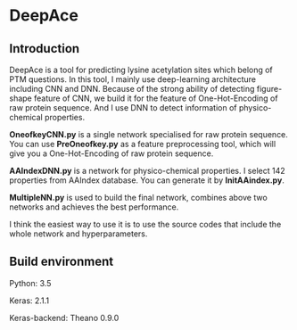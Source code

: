 # DeepAce

## Introduction

DeepAce is a tool for predicting lysine acetylation sites which belong of PTM questions. In this tool, I mainly use deep-learning architecture including CNN and DNN. Because of the strong ability of detecting figure-shape feature of CNN, we build it for the feature of One-Hot-Encoding of raw protein sequence. And I use DNN to detect information of physico-chemical properties.

**OneofkeyCNN.py** is a single network specialised for raw protein sequence. You can use **PreOneofkey.py** as a feature preprocessing tool, which will give you a One-Hot-Encoding of raw protein sequence.

**AAIndexDNN.py** is a network for physico-chemical properties. I select 142 properties from AAIndex database. You can generate it by **InitAAindex.py**.

**MultipleNN.py** is used to build the final network, combines above two networks and achieves the best performance.

I think the easiest way to use it is to use the source codes that include the whole network and hyperparameters.

## Build environment

Python: 3.5

Keras: 2.1.1

Keras-backend: Theano 0.9.0

